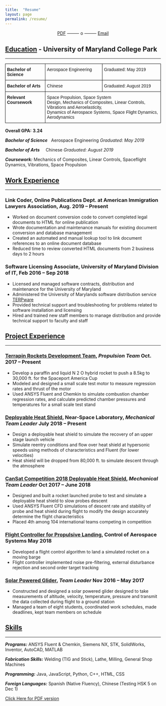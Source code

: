 ```yaml
---
title:  "Resume"
layout: page 
permalink: /resume/
---
```

<center>
<a href="/resume/A_Danao-Schroeder_resume_2019-10.pdf" class="btn btn-success" target="_blank" >PDF</a>
     &#11835; o &#11835;
<a href="mailto:{{ site.email }}" title="Email" class="btn btn-success" target="_blank"> Email </a>
</center>

## [Education](/resume/#education)  -  University of Maryland College Park

---

<style type="text/css">
.tg  {border-collapse:collapse;border-spacing:0;}
.tg td{font-family:Arial, sans-serif;font-size:14px;padding:10px 5px;border-style:solid;border-width:1px;overflow:hidden;word-break:normal;border-color:black;}
.tg th{font-family:Arial, sans-serif;font-size:14px;font-weight:normal;padding:10px 5px;border-style:solid;border-width:1px;overflow:hidden;word-break:normal;border-color:black;}
.tg .tg-mcqj{font-weight:bold;border-color:#000000;text-align:left;vertical-align:top}
.tg .tg-73oq{border-color:#000000;text-align:left;vertical-align:top}
</style>
<table class="tg">
  <tr>
    <th class="tg-mcqj">Bachelor of Science</th>
    <th class="tg-73oq">Aerospace Engineering</th>
    <th class="tg-73oq">Graduated: May 2019</th>
  </tr>
  <tr>
    <td class="tg-mcqj">Bachelor of Arts</td>
    <td class="tg-73oq">Chinese</td>
    <td class="tg-73oq">Graduated: August 2019</td>
  </tr>
  <tr>
    <td class="tg-mcqj">Relevant Coursework</td>
    <td class="tg-73oq" colspan="2">Space Propulsion, Space System<br>Design, Mechanics of Composites, Linear Controls, Vibrations and Aeroelasticity,<br>Dynamics of Aerospace Systems, Space Flight Dynamics, Aerodynamics</td>
  </tr>
</table>

**Overall GPA:**  **3.24**

**_Bachelor of Science_** &nbsp; Aerospace Engineering *Graduated: May 2019*

**_Bachelor of Arts_**    &nbsp;	&nbsp;  Chinese *Graduated: August 2019*

**_Coursework:_** Mechanics of Composites, Linear Controls, Spaceflight Dynamics, Vibrations, Space Propulsion

## [Work Experience](/resume/#work)

---

### Link Coder, Online Publications Dept. at American Immigration Lawyers Association, Aug. 2019 – Present

- Worked on document conversion code to convert completed legal documents to HTML for online publication
- Wrote documentation and maintenance manuals for existing document conversion and database management
- Created an automated and manual lookup tool to link document references to an online document database
- Reduced time to review converted HTML documents from 2 business days to 2 hours

### Software Licensing Associate, University of Maryland Division of IT, Feb 2016 – Sep 2018

- Licensed and managed software contracts, distribution and maintenance for the University of Maryland
- Administered the University of Marylands software distribution service [TERPware](http://terpware.umd.edu)
- Provided technical support and troubleshooting for problems related to software installation and licensing
- Hired and trained new staff members to manage distribution and provide technical support to faculty and staff

## [Project Experience]()

---

### [Terrapin Rockets Development Team](), _Propulsion Team_ Oct. 2017 – Present

- Develop a paraffin and liquid N 2 O hybrid rocket to push a 8.5kg to 30,000 ft. for the Spaceport America Cup
- Modeled and designed a small scale test motor to measure regression rates and thrust of the motor
- Used ANSYS Fluent and Chemkin to simulate combustion chamber regression rates, and calculate predicted
    chamber pressures and temperatures for a small scale test stand

### [Deployable Heat Shield](), Near-Space Laboratory, _Mechanical Team Leader_ July 2018 – Present

- Design a deployable heat shield to simulate the recovery of an upper stage launch vehicle
- Simulate reentry conditions and flow over heat shield at hypersonic speeds using methods of characteristics and
    Fluent (for lower velocities)
- Heat shield will be dropped from 80,000 ft. to simulate descent through the atmosphere

### [CanSat Competition 2018 Deployable Heat Shield](), _Mechanical Team Leader_ Oct 2017 – June 2018

- Designed and built a rocket launched probe to test and simulate a deployable heat shield to slow probes descent
- Used ANSYS Fluent CFD simulations of descent rate and stability of probe and heat shield during flight to
    modify the design accurately determine the flight characteristics
- Placed 4th among 104 international teams competing in competition

### [Flight Controller for Propulsive Landing](), Control of Aerospace Systems May 2018

- Developed a flight control algorithm to land a simulated rocket on a moving barge
- Flight controller implemented noise pre-filtering, external disturbance rejection and second order target tracking

### [Solar Powered Glider](), _Team Leader_ Nov 2016 – May 2017

- Constructed and designed a solar powered glider designed to take measurements of altitude, velocity, temperature,
    pressure and transmit the data collected during flight to a ground station
- Managed a team of eight students, coordinated work schedules, made deadlines, kept team members on schedule

## [Skills](/#)

---

___Programs:___ ANSYS Fluent & Chemkin, Siemens NX, STK, SolidWorks, Inventor, AutoCAD, MATLAB

___Fabrication Skills:___ Welding (TIG and Stick), Lathe, Milling, General Shop Machines

___Programming:___ Java, JavaScript, Python, C++, HTML, CSS

___Foreign Languages:___ Spanish (Native Fluency), Chinese (Testing HSK 5 on Dec 1)

[Click Here for PDF version](/resume/A_Danao-Schroeder_resume_2019-10.pdf)